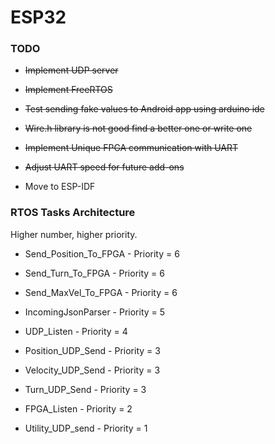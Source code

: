 # ESP32

### TODO

* ~~Implement UDP server~~

* ~~Implement FreeRTOS~~

* ~~Test sending fake values to Android app using arduino ide~~

* ~~Wire.h library is not good find a better one or write one~~

* ~~Implement Unique FPGA communication with UART~~

* ~~Adjust UART speed for future add-ons~~

* Move to ESP-IDF

### RTOS Tasks Architecture
Higher number, higher priority.

* Send_Position_To_FPGA - Priority = 6

* Send_Turn_To_FPGA - Priority = 6

* Send_MaxVel_To_FPGA - Priority = 6

* IncomingJsonParser - Priority = 5

* UDP_Listen - Priority = 4

* Position_UDP_Send - Priority = 3

* Velocity_UDP_Send - Priority = 3

* Turn_UDP_Send - Priority = 3

* FPGA_Listen - Priority = 2

* Utility_UDP_send - Priority = 1




